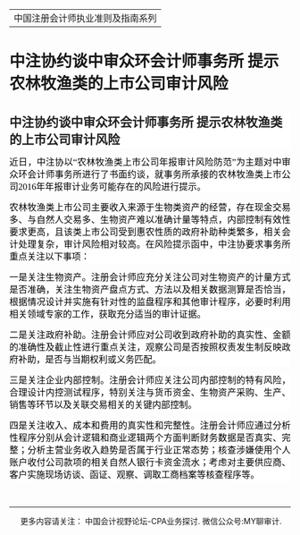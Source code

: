 ﻿<!DOCTYPE HTML PUBLIC "-//W3C//DTD HTML 4.0 Transitional//EN">
<HTML><HEAD><TITLE>中注协约谈中审众环会计师事务所 提示农林牧渔类的上市公司审计风险</TITLE>
<META content="text/html; charset=gb2312" http-equiv=Content-Type>
<META name=GENERATOR content="MSHTML 11.00.10570.1001"><LINK rel=stylesheet 
href="_template.css"></HEAD>
<BODY>
<DIV id=nsbanner>
<DIV id=bannerrow1>
<TABLE class=bannerparthead>
  <TBODY>
  <TR id=hdr>
    <TD class=runninghead noWrap>中国注册会计师执业准则及指南系列</TD></TR></TBODY></TABLE></DIV>
<DIV id=titlerow>
<H1 class=dtH1>中注协约谈中审众环会计师事务所 提示农林牧渔类的上市公司审计风险</H1></DIV></DIV>
<DIV id=nstext><BR>
<H1 id=activity-name class="rich_media_title " 
style='FONT-SIZE: 22px; FONT-FAMILY: -apple-system, BlinkMacSystemFont, "Helvetica Neue", "PingFang SC", "Hiragino Sans GB", "Microsoft YaHei UI", "Microsoft YaHei", Arial, sans-serif; WHITE-SPACE: normal; WORD-SPACING: 0px; TEXT-TRANSFORM: none; FONT-WEIGHT: 700; COLOR: rgb(34,34,34); OUTLINE-WIDTH: 0px; PADDING-BOTTOM: 0px; FONT-STYLE: normal; PADDING-TOP: 0px; OUTLINE-STYLE: none; PADDING-LEFT: 0px; ORPHANS: 2; WIDOWS: 2; MARGIN: 0px 0px 14px; LETTER-SPACING: 0px; OUTLINE-COLOR: invert; LINE-HEIGHT: 1.4; PADDING-RIGHT: 0px; BACKGROUND-COLOR: rgb(255,255,255); TEXT-INDENT: 0px; font-variant-ligatures: normal; font-variant-caps: normal; -webkit-text-stroke-width: 0px; text-decoration-style: initial; text-decoration-color: initial'>中注协约谈中审众环会计师事务所 
提示农林牧渔类的上市公司审计风险</H1>
<P 
style="BOX-SIZING: border-box !important; FONT-SIZE: 16px; MAX-WIDTH: 100%; FONT-FAMILY: 微软雅黑; WHITE-SPACE: normal; WORD-SPACING: 0px; TEXT-TRANSFORM: none; FONT-WEIGHT: 400; COLOR: rgb(34,34,34); OUTLINE-WIDTH: 0px; PADDING-BOTTOM: 0px; FONT-STYLE: normal; TEXT-ALIGN: justify; PADDING-TOP: 0px; OUTLINE-STYLE: none; PADDING-LEFT: 0px; CLEAR: both; MIN-HEIGHT: 1em; ORPHANS: 2; WIDOWS: 2; MARGIN: 0px 0px 15px; LETTER-SPACING: 0px; OUTLINE-COLOR: invert; LINE-HEIGHT: 24px; PADDING-RIGHT: 0px; VISIBILITY: visible; BACKGROUND-COLOR: rgb(255,255,255); TEXT-INDENT: 0px; font-variant-ligatures: normal; font-variant-caps: normal; -webkit-text-stroke-width: 0px; text-decoration-style: initial; text-decoration-color: initial; overflow-wrap: break-word"><SPAN 
style="BOX-SIZING: border-box !important; FONT-SIZE: 15px; MAX-WIDTH: 100%; COLOR: rgb(89,89,89); OUTLINE-WIDTH: 0px; PADDING-BOTTOM: 0px; PADDING-TOP: 0px; OUTLINE-STYLE: none; PADDING-LEFT: 0px; MARGIN: 0px; OUTLINE-COLOR: invert; LINE-HEIGHT: 22px; PADDING-RIGHT: 0px; VISIBILITY: visible; TEXT-INDENT: 32px; overflow-wrap: break-word"><FONT 
color=#000000 
size=3>近日，中注协以“农林牧渔类上市公司年报审计风险防范”为主题对中审众环会计师事务所进行了书面约谈，就事务所承接的农林牧渔类上市公司2016年年报审计业务可能存在的风险进行提示。</FONT></SPAN></P>
<P 
style="BOX-SIZING: border-box !important; FONT-SIZE: 16px; MAX-WIDTH: 100%; FONT-FAMILY: 微软雅黑; WHITE-SPACE: normal; WORD-SPACING: 0px; TEXT-TRANSFORM: none; FONT-WEIGHT: 400; COLOR: rgb(34,34,34); OUTLINE-WIDTH: 0px; PADDING-BOTTOM: 0px; FONT-STYLE: normal; TEXT-ALIGN: justify; PADDING-TOP: 0px; OUTLINE-STYLE: none; PADDING-LEFT: 0px; CLEAR: both; MIN-HEIGHT: 1em; ORPHANS: 2; WIDOWS: 2; MARGIN: 0px 0px 15px; LETTER-SPACING: 0px; OUTLINE-COLOR: invert; LINE-HEIGHT: 24px; PADDING-RIGHT: 0px; VISIBILITY: visible; BACKGROUND-COLOR: rgb(255,255,255); TEXT-INDENT: 0px; font-variant-ligatures: normal; font-variant-caps: normal; -webkit-text-stroke-width: 0px; text-decoration-style: initial; text-decoration-color: initial; overflow-wrap: break-word"><SPAN 
style="BOX-SIZING: border-box !important; FONT-SIZE: 15px; MAX-WIDTH: 100%; COLOR: rgb(89,89,89); OUTLINE-WIDTH: 0px; PADDING-BOTTOM: 0px; PADDING-TOP: 0px; OUTLINE-STYLE: none; PADDING-LEFT: 0px; MARGIN: 0px; OUTLINE-COLOR: invert; LINE-HEIGHT: 22px; PADDING-RIGHT: 0px; VISIBILITY: visible; TEXT-INDENT: 32px; overflow-wrap: break-word"><FONT 
color=#000000 
size=3>农林牧渔类上市公司主要收入来源于生物类资产的经营，存在现金交易多、与自然人交易多、生物资产难以准确计量等特点，内部控制有效性要求更高，且该类上市公司受到惠农性质的政府补助种类繁多，相关会计处理复杂，审计风险相对较高。在风险提示函中，中注协要求事务所重点关注以下事项：</FONT></SPAN></P>
<P 
style="BOX-SIZING: border-box !important; FONT-SIZE: 16px; MAX-WIDTH: 100%; FONT-FAMILY: 微软雅黑; WHITE-SPACE: normal; WORD-SPACING: 0px; TEXT-TRANSFORM: none; FONT-WEIGHT: 400; COLOR: rgb(34,34,34); OUTLINE-WIDTH: 0px; PADDING-BOTTOM: 0px; FONT-STYLE: normal; TEXT-ALIGN: justify; PADDING-TOP: 0px; OUTLINE-STYLE: none; PADDING-LEFT: 0px; CLEAR: both; MIN-HEIGHT: 1em; ORPHANS: 2; WIDOWS: 2; MARGIN: 0px 0px 15px; LETTER-SPACING: 0px; OUTLINE-COLOR: invert; LINE-HEIGHT: 24px; PADDING-RIGHT: 0px; VISIBILITY: visible; BACKGROUND-COLOR: rgb(255,255,255); TEXT-INDENT: 0px; font-variant-ligatures: normal; font-variant-caps: normal; -webkit-text-stroke-width: 0px; text-decoration-style: initial; text-decoration-color: initial; overflow-wrap: break-word"><SPAN 
style="BOX-SIZING: border-box !important; FONT-SIZE: 15px; MAX-WIDTH: 100%; COLOR: rgb(89,89,89); OUTLINE-WIDTH: 0px; PADDING-BOTTOM: 0px; PADDING-TOP: 0px; OUTLINE-STYLE: none; PADDING-LEFT: 0px; MARGIN: 0px; OUTLINE-COLOR: invert; LINE-HEIGHT: 22px; PADDING-RIGHT: 0px; VISIBILITY: visible; TEXT-INDENT: 32px; overflow-wrap: break-word"><FONT 
color=#000000 
size=3>一是关注生物资产。注册会计师应充分关注公司对生物资产的计量方式是否准确，关注生物资产盘点方式、方法以及相关数据测算是否恰当，根据情况设计并实施有针对性的监盘程序和其他审计程序，必要时利用相关领域专家的工作，获取充分适当的审计证据。</FONT></SPAN></P>
<P 
style="BOX-SIZING: border-box !important; FONT-SIZE: 16px; MAX-WIDTH: 100%; FONT-FAMILY: 微软雅黑; WHITE-SPACE: normal; WORD-SPACING: 0px; TEXT-TRANSFORM: none; FONT-WEIGHT: 400; COLOR: rgb(34,34,34); OUTLINE-WIDTH: 0px; PADDING-BOTTOM: 0px; FONT-STYLE: normal; TEXT-ALIGN: justify; PADDING-TOP: 0px; OUTLINE-STYLE: none; PADDING-LEFT: 0px; CLEAR: both; MIN-HEIGHT: 1em; ORPHANS: 2; WIDOWS: 2; MARGIN: 0px 0px 15px; LETTER-SPACING: 0px; OUTLINE-COLOR: invert; LINE-HEIGHT: 24px; PADDING-RIGHT: 0px; VISIBILITY: visible; BACKGROUND-COLOR: rgb(255,255,255); TEXT-INDENT: 0px; font-variant-ligatures: normal; font-variant-caps: normal; -webkit-text-stroke-width: 0px; text-decoration-style: initial; text-decoration-color: initial; overflow-wrap: break-word"><SPAN 
style="BOX-SIZING: border-box !important; FONT-SIZE: 15px; MAX-WIDTH: 100%; COLOR: rgb(89,89,89); OUTLINE-WIDTH: 0px; PADDING-BOTTOM: 0px; PADDING-TOP: 0px; OUTLINE-STYLE: none; PADDING-LEFT: 0px; MARGIN: 0px; OUTLINE-COLOR: invert; LINE-HEIGHT: 22px; PADDING-RIGHT: 0px; VISIBILITY: visible; TEXT-INDENT: 32px; overflow-wrap: break-word"><FONT 
color=#000000 
size=3>二是关注政府补助。注册会计师应对公司收到政府补助的真实性、金额的准确性及截止性进行重点关注，观察公司是否按照权责发生制反映政府补助，是否与当期权利或义务匹配。</FONT></SPAN></P>
<P 
style="BOX-SIZING: border-box !important; FONT-SIZE: 16px; MAX-WIDTH: 100%; FONT-FAMILY: 微软雅黑; WHITE-SPACE: normal; WORD-SPACING: 0px; TEXT-TRANSFORM: none; FONT-WEIGHT: 400; COLOR: rgb(34,34,34); OUTLINE-WIDTH: 0px; PADDING-BOTTOM: 0px; FONT-STYLE: normal; TEXT-ALIGN: justify; PADDING-TOP: 0px; OUTLINE-STYLE: none; PADDING-LEFT: 0px; CLEAR: both; MIN-HEIGHT: 1em; ORPHANS: 2; WIDOWS: 2; MARGIN: 0px 0px 15px; LETTER-SPACING: 0px; OUTLINE-COLOR: invert; LINE-HEIGHT: 24px; PADDING-RIGHT: 0px; BACKGROUND-COLOR: rgb(255,255,255); TEXT-INDENT: 0px; font-variant-ligatures: normal; font-variant-caps: normal; -webkit-text-stroke-width: 0px; text-decoration-style: initial; text-decoration-color: initial; overflow-wrap: break-word"><SPAN 
style="BOX-SIZING: border-box !important; FONT-SIZE: 15px; MAX-WIDTH: 100%; COLOR: rgb(89,89,89); OUTLINE-WIDTH: 0px; PADDING-BOTTOM: 0px; PADDING-TOP: 0px; OUTLINE-STYLE: none; PADDING-LEFT: 0px; MARGIN: 0px; OUTLINE-COLOR: invert; LINE-HEIGHT: 22px; PADDING-RIGHT: 0px; TEXT-INDENT: 32px; overflow-wrap: break-word"><FONT 
color=#000000 
size=3>三是关注企业内部控制。注册会计师应关注公司内部控制的特有风险，合理设计内控测试程序，特别关注与货币资金、生物资产采购、生产、销售等环节以及关联交易相关的关键内部控制。</FONT></SPAN></P>
<P 
style="BOX-SIZING: border-box !important; FONT-SIZE: 16px; MAX-WIDTH: 100%; FONT-FAMILY: 微软雅黑; WHITE-SPACE: normal; WORD-SPACING: 0px; TEXT-TRANSFORM: none; FONT-WEIGHT: 400; COLOR: rgb(34,34,34); OUTLINE-WIDTH: 0px; PADDING-BOTTOM: 0px; FONT-STYLE: normal; TEXT-ALIGN: justify; PADDING-TOP: 0px; OUTLINE-STYLE: none; PADDING-LEFT: 0px; CLEAR: both; MIN-HEIGHT: 1em; ORPHANS: 2; WIDOWS: 2; MARGIN: 0px 0px 15px; LETTER-SPACING: 0px; OUTLINE-COLOR: invert; LINE-HEIGHT: 24px; PADDING-RIGHT: 0px; BACKGROUND-COLOR: rgb(255,255,255); TEXT-INDENT: 0px; font-variant-ligatures: normal; font-variant-caps: normal; -webkit-text-stroke-width: 0px; text-decoration-style: initial; text-decoration-color: initial; overflow-wrap: break-word"><SPAN 
style="BOX-SIZING: border-box !important; FONT-SIZE: 15px; MAX-WIDTH: 100%; COLOR: rgb(89,89,89); OUTLINE-WIDTH: 0px; PADDING-BOTTOM: 0px; PADDING-TOP: 0px; OUTLINE-STYLE: none; PADDING-LEFT: 0px; MARGIN: 0px; OUTLINE-COLOR: invert; LINE-HEIGHT: 22px; PADDING-RIGHT: 0px; TEXT-INDENT: 32px; overflow-wrap: break-word"><FONT 
color=#000000 
size=3>四是关注收入、成本和费用的真实性和完整性。注册会计师应通过分析性程序分别从会计逻辑和商业逻辑两个方面判断财务数据是否真实、完整；分析主营业务收入趋势是否属于行业正常态势；核查涉嫌使用个人账户收付公司款项的相关自然人银行卡资金流水；考虑对主要供应商、客户实施现场访谈、函证、观察、调取工商档案等核查程序等。</FONT></SPAN></P>
<P>&nbsp;</P>
<P>
<HR>

<P></P></DIV>
<DIV class=footer>
<P>&nbsp;&nbsp;&nbsp;&nbsp;&nbsp;更多内容请关注： 中国会计视野论坛-CPA业务探讨. 微信公众号:MY聊审计. 
</P></DIV></BODY></HTML>
